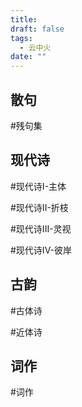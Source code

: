 ```yaml
---
title: 
draft: false
tags:
  - 云中火
date: ""
---
```

 
## 散句

#残句集


## 现代诗

#现代诗I-主体

#现代诗II-折枝

#现代诗III-灵视

#现代诗IV-彼岸


## 古韵

#古体诗

#近体诗


## 词作

#词作